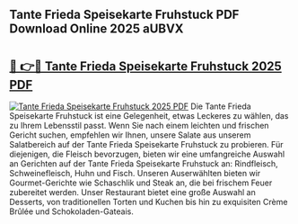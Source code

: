 ## Tante Frieda Speisekarte Fruhstuck PDF Download Online 2025 aUBVX

# <h2><a href="http://gccceg.nevu.top/?p=Tante+Frieda+Speisekarte+Fruhstuck">🔗 👉🔴 Tante Frieda Speisekarte Fruhstuck 2025 PDF</a></h2>

[![Tante Frieda Speisekarte Fruhstuck 2025 PDF](https://i.imgur.com/dBaPXMq.png)](http://gccceg.nevu.top/?p=Tante+Frieda+Speisekarte+Fruhstuck)
Die Tante Frieda Speisekarte Fruhstuck ist eine Gelegenheit, etwas Leckeres zu wählen, das zu Ihrem Lebensstil passt. Wenn Sie nach einem leichten und frischen Gericht suchen, empfehlen wir Ihnen, unsere Salate aus unserem Salatbereich auf der Tante Frieda Speisekarte Fruhstuck zu probieren. Für diejenigen, die Fleisch bevorzugen, bieten wir eine umfangreiche Auswahl an Gerichten auf der Tante Frieda Speisekarte Fruhstuck an: Rindfleisch, Schweinefleisch, Huhn und Fisch. Unseren Auserwählten bieten wir Gourmet-Gerichte wie Schaschlik und Steak an, die bei frischem Feuer zubereitet werden. Unser Restaurant bietet eine große Auswahl an Desserts, von traditionellen Torten und Kuchen bis hin zu exquisiten Crème Brûlée und Schokoladen-Gateais.
